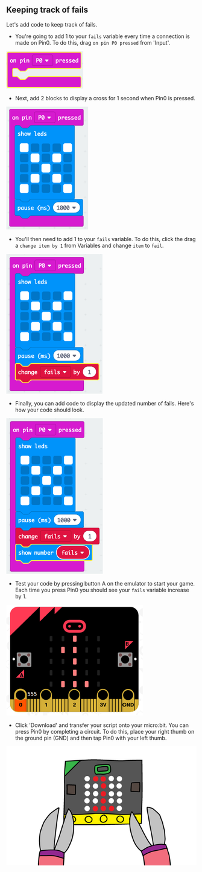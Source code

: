 ## Keeping track of fails

Let's add code to keep track of fails.

+ You're going to add 1 to your `fails` variable every time a connection is made on Pin0. To do this, drag `on pin P0 pressed` from 'Input'.

![captură de ecran](images/frustration-pressPin0.png)

+ Next, add 2 blocks to display a cross for 1 second when Pin0 is pressed.

![captură de ecran](images/frustration-pin0-x.png)

+ You'll then need to add 1 to your `fails` variable. To do this, click the drag a `change item by 1` from Variables and change `item` to `fail`. 

![captură de ecran](images/frustration-pin0-fails.png)

+ Finally, you can add code to display the updated number of fails. Here's how your code should look.

![captură de ecran](images/frustration-pin0-code.png)

+ Test your code by pressing button A on the emulator to start your game. Each time you press Pin0 you should see your `fails` variable increase by 1.

![captură de ecran](images/frustration-pin0-test.png)

+ Click 'Download' and transfer your script onto your micro:bit. You can press Pin0 by completing a circuit. To do this, place your right thumb on the ground pin (GND) and then tap Pin0 with your left thumb.

![captură de ecran](images/frustration-pin0-compile.png)
